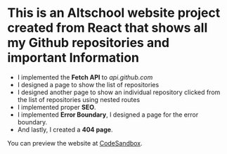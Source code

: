# This is an Altschool website project created from React that shows all my Github repositories and important Information

- I implemented the **Fetch API**  to _api.github.com_
- I designed a page to show the list of repositories
- I designed another page to show an individual repository clicked from the list of repositories using nested routes
- I implemented proper **SEO**.
- I implemented **Error Boundary**, I designed a page for the error boundary.
- And lastly, I created a **404 page**.

You can preview the website at [CodeSandbox](https://markdownlivepreview.com/).